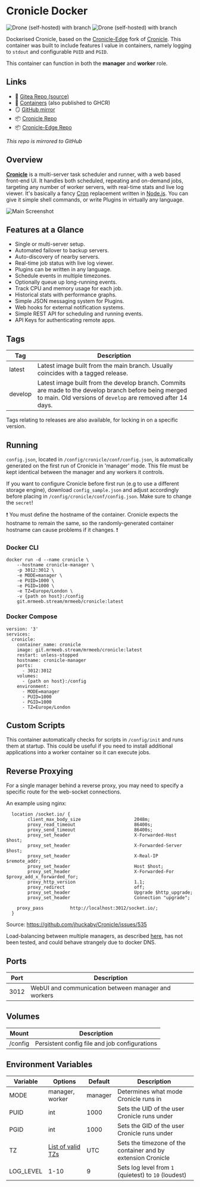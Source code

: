 # Cronicle Docker

![Drone (self-hosted) with branch](https://img.shields.io/drone/build/MrMeeb/cronicle-docker/main?label=latest&server=https%3A%2F%2Fdrone.mrmeeb.stream&style=for-the-badge) ![Drone (self-hosted) with branch](https://img.shields.io/drone/build/MrMeeb/cronicle-docker/develop?label=develop&server=https%3A%2F%2Fdrone.mrmeeb.stream&style=for-the-badge)

Dockerised Cronicle, based on the [Cronicle-Edge](https://github.com/cronicle-edge/cronicle-edge) fork of [Cronicle](https://github.com/jhuckaby/Cronicle). This container was built to include features I value in containers, namely logging to `stdout` and configurable `PUID` and `PGID`.

This container can function in both the **manager** and **worker** role.

## Links
- :tea: [Gitea Repo (source)](https://git.mrmeeb.stream/MrMeeb/cronicle-docker)
- :whale2: [Containers](https://git.mrmeeb.stream/MrMeeb/-/packages/container/cronicle/latest) (also published to GHCR)
- :mirror: [GitHub mirror](https://github.com/MrMeeb/cronicle-docker)
- :package: [Cronicle Repo](https://github.com/jhuckaby/Cronicle)
- :package: [Cronicle-Edge Repo](https://github.com/cronicle-edge/cronicle-edge)

*This repo is mirrored to GitHub*

## Overview

[**Cronicle**](https://github.com/jhuckaby/Cronicle) is a multi-server task scheduler and runner, with a web based front-end UI.  It handles both scheduled, repeating and on-demand jobs, targeting any number of worker servers, with real-time stats and live log viewer.  It's basically a fancy [Cron](https://en.wikipedia.org/wiki/Cron) replacement written in [Node.js](https://nodejs.org/).  You can give it simple shell commands, or write Plugins in virtually any language.

![Main Screenshot](https://pixlcore.com/software/cronicle/screenshots-new/job-details-complete.png)

## Features at a Glance

* Single or multi-server setup.
* Automated failover to backup servers.
* Auto-discovery of nearby servers.
* Real-time job status with live log viewer.
* Plugins can be written in any language.
* Schedule events in multiple timezones.
* Optionally queue up long-running events.
* Track CPU and memory usage for each job.
* Historical stats with performance graphs.
* Simple JSON messaging system for Plugins.
* Web hooks for external notification systems.
* Simple REST API for scheduling and running events.
* API Keys for authenticating remote apps.

## Tags

|Tag    |Description|
|-------|-----------|
|latest |Latest image built from the main branch. Usually coincides with a tagged release.|
|develop|Latest image built from the develop branch. Commits are made to the develop branch before being merged to main. Old versions of `develop` are removed after 14 days.|

Tags relating to releases are also available, for locking in on a specific version.

## Running 

`config.json`, located in `/config/cronicle/conf/config.json`, is automatically generated on the first run of Cronicle in 'manager' mode. This file must be kept identical between the manager and any workers it controls.

If you want to configure Cronicle before first run (e.g to use a different storage engine), download `config_sample.json` and adjust accordingly before placing in `/config/cronicle/conf/config.json`. Make sure to change the `secret`!

:exclamation: You must define the hostname of the container. Cronicle expects the hostname to remain the same, so the randomly-generated container hostname can cause problems if it changes. :exclamation:

### Docker CLI
```
docker run -d --name cronicle \
    --hostname cronicle-manager \
    -p 3012:3012 \
    -e MODE=manager \
    -e PUID=1000 \
    -e PGID=1000 \
    -e TZ=Europe/London \
    -v {path on host}:/config
    git.mrmeeb.stream/mrmeeb/cronicle:latest 
```

### Docker Compose

```
version: '3'
services:
  cronicle:
    container_name: cronicle
    image: git.mrmeeb.stream/mrmeeb/cronicle:latest
    restart: unless-stopped
    hostname: cronicle-manager
    ports:
      - 3012:3012
    volumes:
      - {path on host}:/config
    environment:
      - MODE=manager
      - PUID=1000
      - PGID=1000
      - TZ=Europe/London
```

## Custom Scripts

This container automatically checks for scripts in `/config/init` and runs them at startup. This could be useful if you need to install additional applications into a worker container so it can execute jobs.

## Reverse Proxying

For a single manager behind a reverse proxy, you may need to specify a specific route for the web-socket connections.

An example using nginx: 

```  
  location /socket.io/ {
        client_max_body_size                    2048m;
        proxy_read_timeout                      86400s;
        proxy_send_timeout                      86400s;
        proxy_set_header                        X-Forwarded-Host $host;
        proxy_set_header                        X-Forwarded-Server $host;
        proxy_set_header                        X-Real-IP $remote_addr;
        proxy_set_header                        Host $host;
        proxy_set_header                        X-Forwarded-For $proxy_add_x_forwarded_for;
        proxy_http_version                      1.1;
        proxy_redirect                          off;
        proxy_set_header                        Upgrade $http_upgrade;
        proxy_set_header                        Connection "upgrade"; 

    proxy_pass          http://localhost:3012/socket.io/;
  }
  ```

Source: https://github.com/jhuckaby/Cronicle/issues/535

Load-balancing between multiple managers, as described [here](https://github.com/jhuckaby/Cronicle/blob/master/docs/Setup.md#load-balancers), has not been tested, and could behave strangely due to docker DNS.

## Ports

|Port |Description|
|-----|-----------|
|3012 |WebUI and communication between manager and workers|

## Volumes

|Mount |Description|
|------|-----------|
|/config |Persistent config file and job configurations|

## Environment Variables
|Variable|Options|Default|Description|
|--------|-------|-------|-------|
|MODE    |manager, worker|manager|Determines what mode Cronicle runs in
|PUID    |int    |1000   |Sets the UID of the user Cronicle runs under
|PGID    |int    |1000   |Sets the GID of the user Cronicle runs under
|TZ      |[List of valid TZs](https://en.wikipedia.org/wiki/List_of_tz_database_time_zones#List)    |UTC    |Sets the timezone of the container and by extension Cronicle
|LOG_LEVEL|1-10  |9      |Sets log level from `1` (quietest) to `10` (loudest)|
